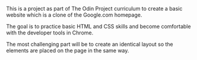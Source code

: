 This is a project as part of The Odin Project curriculum to create a basic website which is a clone of the Google.com homepage. 

The goal is to practice basic HTML and CSS skills and become comfortable with the developer tools in Chrome.

The most challenging part will be to create an identical layout so the elements are placed on the page in the same way.

